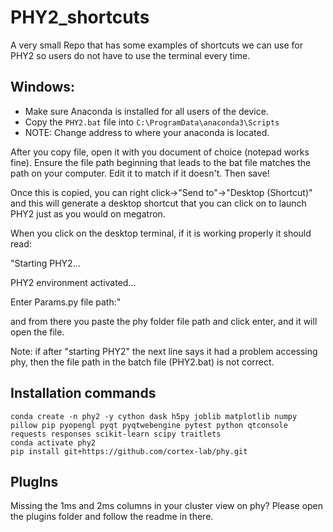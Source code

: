 # PHY2_shortcuts
A very small Repo that has some examples of shortcuts we can use for PHY2 so users do not have to use the terminal every time. 

## Windows:
* Make sure Anaconda is installed for all users of the device.
* Copy the `PHY2.bat` file into `C:\ProgramData\anaconda3\Scripts`
* NOTE: Change address to where your anaconda is located.

 After you copy file, open it with you document of choice (notepad works fine). Ensure the file path beginning that leads to the bat file matches the path on your computer. Edit it to match if it doesn't. Then save!
 
 Once this is copied, you can right click->"Send to"->"Desktop (Shortcut)" and this will generate a desktop shortcut that you can click on to launch PHY2 just as you would on megatron.
 
 When you click on the desktop terminal, if it is working properly it should read:
 
"Starting PHY2...

PHY2 environment activated...

Enter Params.py file path:"

and from there you paste the phy folder file path and click enter, and it will open the file. 

Note: if after "starting PHY2" the next line says it had a problem accessing phy, then the file path in the batch file (PHY2.bat) is not correct. 

## Installation commands
```
conda create -n phy2 -y cython dask h5py joblib matplotlib numpy pillow pip pyopengl pyqt pyqtwebengine pytest python qtconsole requests responses scikit-learn scipy traitlets 
conda activate phy2 
pip install git+https://github.com/cortex-lab/phy.git
```

## PlugIns 
Missing the 1ms and 2ms columns in your cluster view on phy? Please open the plugins folder and follow the readme in there. 
